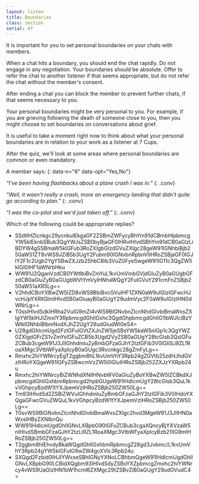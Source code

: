 ```yaml
---
layout: listen
title: Boundaries
class: section
serial: 47
---
```

It is important for you to set personal boundaries on your chats with members.

When a chat hits a boundary, you should end the chat rapidly. Do not engage in any negotiation. Your boundaries should be absolute. Offer to refer the chat to another listener if that seems appropriate, but do not refer the chat without the member's consent.

After ending a chat you can block the member to prevent further chats, if that seems necessary to you.

Your personal boundaries might be very personal to you. For example, if you are grieving following the death of someone close to you, then you might choose to set boundaries on conversations about grief.

It is useful to take a moment right now to think about what your personal boundaries are in relation to your work as a listener at 7 Cups.

After the quiz, we'll look at some areas where personal boundaries are common or even mandatory.

A member says:
{: data-n="6" data-opt="Yes,No"}

*“I've been having flashbacks about a plane crash I was in.”*
{: .conv}

*“Well, it wasn't really a crash, more an emergency landing that didn't quite go according to plan.”*
{: .conv}

*“I was the co-pilot and we'd just taken off.”*
{: .conv}

Which of the following could be appropriate replies?

- SSdtIHZlcnkgc29ycnkuIEkgaGF2ZSBmZWFycyBhYm91dCBmbHlpbmcgYW5kIEknbSBub3QgYWJsZSB0byBjaGF0IHRvIHlvdSBhYm91dCB0aGlzLiBDYW4gSSBmaW5kIGFub3RoZXIgbGlzdGVuZXIgc28geW91IGNhbiBjb250aW51ZT8vWS9JZiB5b3UgY2Fubm90IGNvbnRpbnVlIHRoZSBjaGF0IGJlY2F1c2Ugb2YgYSBwZXJzb25hbCBib3VuZGFyeSwgeW91IG11c3QgZW5kIGl0IHF1aWNrbHku
- WW91J2QganVzdCB0YWtlbiBvZmYuL1kvUmVmbGVjdGluZyB0aGUgbGFzdCB0aGluZyB0aGUgbWVtYmVyIHNhaWQgY2FuIGVuY291cmFnZSBjb250aW51aXR5Lg==
- V2hhdCBoYXBwZW5lZD8vWS9BbiBvcGVuIHF1ZXN0aW9uIGlzIGFwcHJvcHJpYXRlIGlmIHlvdSB0aGluayB0aGUgY29udmVyc2F0aW9uIGlzIHN0dWNrLg==
- T0ssIHlvdSdkIHRha2VuIG9mZi4vWS9BIGNvbnZlcnNhdGlvbiBmaWxsZXIgYW5kIHJlZmxlY3RpbmcgdGhlIGxhc3QgdGhpbmcgdGhlIG1lbWJlciBzYWlkIGNhbiBlbmNvdXJhZ2UgY29udGludWl0eS4=
- U28gdGhlcmUgd2FzIGFuIGVtZXJnZW5jeSBsYW5kaW5nIGp1c3QgYWZ0ZXIgdGFrZS1vZmYsIGFuZCB5b3Ugd2VyZSB0aGUgY28tcGlsb3QsIGFuZCBub3cgeW91J3JlIGhhdmluZyBmbGFzaGJhY2tzIGFib3V0IGl0Li9ZL1RoaXMgc3VtbWFyaXplcyB0aGUgc3Rvcnkgc28gZmFyLg==
- Rmxhc2hiYWNrcyEgT2ggbm8hL1kvUmVhY3Rpb24gZGVtb25zdHJhdGVzIHRoYXQgeW91IGFyZSBwcmVzZW50IGluIHRoZSBjb252ZXJzYXRpb24u
- Rmxhc2hiYWNrcyBiZWNhdXNlIHNvbWV0aGluZyBoYXBwZW5lZCBkdXJpbmcgdGhlIGxhbmRpbmcgd2hpbGUgeW91IHdlcmUgY28tcGlsb3QuL1kvVGhpcyBzdW1tYXJpemVzIHRoZSBjb250ZW50Lg==
- Tm93IHlvdSd2ZSBiZWVuIGhhdmluZyBmbGFzaGJhY2tzIGFib3V0IHdoYXQgaGFwcGVuZWQuL1kvVGhpcyBzdW1tYXJpemVzIHRoZSBjb250ZW50Lg==
- T0svWS9BIGNvbnZlcnNhdGlvbiBmaWxsZXIgc2hvd3MgeW91J3JlIHN0aWxsIHByZXNlbnQu
- WW91IHdlcmUgdGhlIGNvLXBpbG90IGFuZCBub3cgaXQncyBjYXVzaW5nIHlvdSBmbGFzaGJhY2tzLi9ZL1RoaXMgc3VtbWFyaXplcyBzb21lIG9mIHRoZSBjb250ZW50Lg==
- T2ggbm8hIEhvdyBkaWQgdGhlIGxhbmRpbmcgZ28gd3Jvbmc/L1kvUmVhY3Rpb24gYW5kIGFuIG9wZW4gcXVlc3Rpb24u
- SXQgd2Fzbid0IHJlYWxseSBhIGNyYXNoLCBhbmQgeW91IHdlcmUgdGhlIGNvLXBpbG90LCBidXQgbm93IHlvdSdyZSBoYXZpbmcgZmxhc2hiYWNrcy4vWS9UaGlzIHN1bW1hcml6ZXMgc29tZSBvZiB0aGUgY29udGVudC4=
